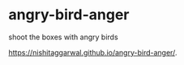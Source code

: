 # angry-bird-anger
shoot the boxes with angry birds

 https://nishitaggarwal.github.io/angry-bird-anger/.
